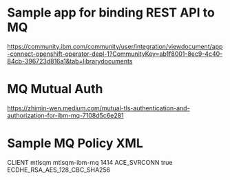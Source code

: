 Sample app for binding REST API to MQ
=====================================
https://community.ibm.com/community/user/integration/viewdocument/app-connect-openshift-operator-depl-1?CommunityKey=ab1f8001-8ec9-4c40-84cb-396723d816a1&tab=librarydocuments

MQ Mutual Auth
==============
https://zhimin-wen.medium.com/mutual-tls-authentication-and-authorization-for-ibm-mq-7108d5c6e281

Sample MQ Policy XML
====================
<?xml version="1.0" encoding="UTF-8"?>
<policies>
  <policy policyType="MQEndpoint" policyName="mq" policyTemplate="MQEndpoint">
    <connection>CLIENT</connection>
    <destinationQueueManagerName>mtlsqm</destinationQueueManagerName>
    <queueManagerHostname>mtlsqm-ibm-mq</queueManagerHostname>
    <listenerPortNumber>1414</listenerPortNumber>
    <channelName>ACE_SVRCONN</channelName>
    <securityIdentity></securityIdentity>
    <useSSL>true</useSSL>
    <SSLPeerName></SSLPeerName>
    <SSLCipherSpec>ECDHE_RSA_AES_128_CBC_SHA256</SSLCipherSpec>
  </policy>
</policies>

